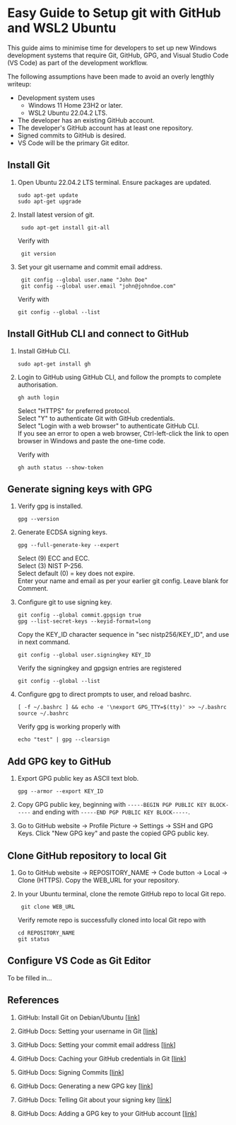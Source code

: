 # Easy Guide to Setup git with GitHub and WSL2 Ubuntu

This guide aims to minimise time for developers to set up new Windows development systems that require Git, GitHub, GPG, and Visual Studio Code (VS Code) as part of the development workflow.

The following assumptions have been made to avoid an overly lengthly writeup:

- Development system uses
  - Windows 11 Home 23H2 or later.
  - WSL2 Ubuntu 22.04.2 LTS.
- The developer has an existing GitHub account.
- The developer's GitHub account has at least one repository.
- Signed commits to GitHub is desired.
- VS Code will be the primary Git editor.

## Install Git

1. Open Ubuntu 22.04.2 LTS terminal. Ensure packages are updated.

       sudo apt-get update
       sudo apt-get upgrade

2. Install latest version of git.

        sudo apt-get install git-all
   Verify with

        git version

3. Set your git username and commit email address.

        git config --global user.name "John Doe"
        git config --global user.email "john@johndoe.com"

   Verify with

       git config --global --list

## Install GitHub CLI and connect to GitHub

1. Install GitHub CLI.

       sudo apt-get install gh

2. Login to GitHub using GitHub CLI, and follow the prompts to complete authorisation.

       gh auth login

   Select "HTTPS" for preferred protocol.  
   Select "Y" to authenticate Git with GitHub credentials.  
   Select "Login with a web browser" to authenticate GitHub CLI.  
   If you see an error to open a web browser, Ctrl-left-click the link to open browser in Windows and paste the one-time code.

   Verify with

       gh auth status --show-token

## Generate signing keys with GPG

1. Verify gpg is installed.

       gpg --version

2. Generate ECDSA signing keys.

       gpg --full-generate-key --expert

   Select (9) ECC and ECC.  
   Select (3) NIST P-256.  
   Select default (0) = key does not expire.  
   Enter your name and email as per your earlier git config. Leave blank for Comment.

3. Configure git to use signing key.

       git config --global commit.gpgsign true
       gpg --list-secret-keys --keyid-format=long

    Copy the KEY_ID character sequence in "sec nistp256/KEY_ID", and use in next command.

       git config --global user.signingkey KEY_ID

    Verify the signingkey and gpgsign entries are registered

       git config --global --list

4. Configure gpg to direct prompts to user, and reload bashrc.

       [ -f ~/.bashrc ] && echo -e '\nexport GPG_TTY=$(tty)' >> ~/.bashrc
       source ~/.bashrc

   Verify gpg is working properly with

       echo "test" | gpg --clearsign

## Add GPG key to GitHub

1. Export GPG public key as ASCII text blob.

       gpg --armor --export KEY_ID

2. Copy GPG public key, beginning with `-----BEGIN PGP PUBLIC KEY BLOCK-----` and ending with `-----END PGP PUBLIC KEY BLOCK-----`.

3. Go to GitHub website -> Profile Picture -> Settings -> SSH and GPG Keys. Click "New GPG key" and paste the copied GPG public key.

## Clone GitHub repository to local Git

1. Go to GitHub website -> REPOSITORY_NAME -> Code button -> Local -> Clone (HTTPS). Copy the WEB_URL for your repository.

2. In your Ubuntu terminal, clone the remote GitHub repo to local Git repo.

        git clone WEB_URL

   Verify remote repo is successfully cloned into local Git repo with

       cd REPOSITORY_NAME
       git status

## Configure VS Code as Git Editor

To be filled in...

## References

1. GitHub: Install Git on Debian/Ubuntu [[link](https://github.com/git-guides/install-git#debianubuntu)]

2. GitHub Docs: Setting your username in Git [[link](https://docs.github.com/en/get-started/getting-started-with-git/setting-your-username-in-git)]

3. GitHub Docs: Setting your commit email address [[link](https://docs.github.com/en/account-and-profile/setting-up-and-managing-your-personal-account-on-github/managing-email-preferences/setting-your-commit-email-address)]

4. GitHub Docs: Caching your GitHub credentials in Git [[link](https://docs.github.com/en/get-started/getting-started-with-git/caching-your-github-credentials-in-git)]

5. GitHub Docs: Signing Commits [[link](https://docs.github.com/en/authentication/managing-commit-signature-verification/signing-commits)]

6. GitHub Docs: Generating a new GPG key [[link](https://docs.github.com/en/authentication/managing-commit-signature-verification/generating-a-new-gpg-key?platform=linux)]

7. GitHub Docs: Telling Git about your signing key [[link](https://docs.github.com/en/authentication/managing-commit-signature-verification/telling-git-about-your-signing-key?platform=linux)]

8. GitHub Docs: Adding a GPG key to your GitHub account [[link](https://docs.github.com/en/authentication/managing-commit-signature-verification/adding-a-gpg-key-to-your-github-account#adding-a-gpg-key)]
